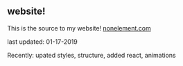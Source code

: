 ## website!
This is the source to my website! [nonelement.com](http://nonelement.com)

last updated: 01-17-2019

Recently: upated styles, structure, added react, animations
